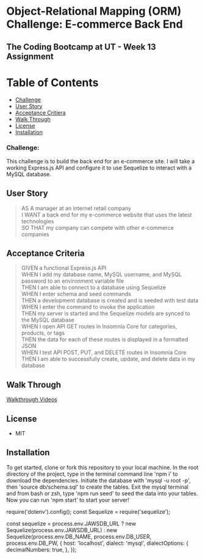 # Object-Relational Mapping (ORM) Challenge: E-commerce Back End 
## The Coding Bootcamp at UT - Week 13 Assignment

# Table of Contents
* [Challenge](#challenge)
* [User Story](#user-story)
* [Acceptance Critiera](#acceptance-criteria)
* [Walk Through](#walk-through)
* [License](#license)
* [Installation](#installation)

### Challenge:
This challenge is to build the back end for an e-commerce site. I will take a working Express.js API and configure it to use Sequelize to interact with a MySQL database.

## User Story
> AS A manager at an internet retail company\
> I WANT a back end for my e-commerce website that uses the latest technologies\
> SO THAT my company can compete with other e-commerce companies

## Acceptance Criteria
> GIVEN a functional Express.js API\
> WHEN I add my database name, MySQL username, and MySQL password to an environment variable file\
> THEN I am able to connect to a database using Sequelize\
> WHEN I enter schema and seed commands\
> THEN a development database is created and is seeded with test data\
> WHEN I enter the command to invoke the application\
> THEN my server is started and the Sequelize models are synced to the MySQL database\
> WHEN I open API GET routes in Insomnia Core for categories, products, or tags\
> THEN the data for each of these routes is displayed in a formatted JSON\
> WHEN I test API POST, PUT, and DELETE routes in Insomnia Core\
> THEN I am able to successfully create, update, and delete data in my database

## Walk Through

[Walkthrough Videos](https://drive.google.com/drive/folders/1UKmqAeIyr4oqUsGZivqgn5d3rIXFsLF2?usp=sharing)

## License
* MIT

## Installation

To get started, clone or fork this repository to your local machine. In the root directory of the project, type in the terminal command line 'npm i' to download the dependencies. Initiate the database with 'mysql -u root -p', then 'source db/schema.sql' to create the tables. Exit the mysql terminal and from bash or zsh, type 'npm run seed' to seed the data into your tables. Now you can run 'npm start' to start your server!


require('dotenv').config();
const Sequelize = require('sequelize');

const sequelize = process.env.JAWSDB_URL
  ? new Sequelize(process.env.JAWSDB_URL)
  : new Sequelize(process.env.DB_NAME, process.env.DB_USER, process.env.DB_PW, {
      host: 'localhost',
      dialect: 'mysql',
      dialectOptions: {
        decimalNumbers: true,
      },
    });
